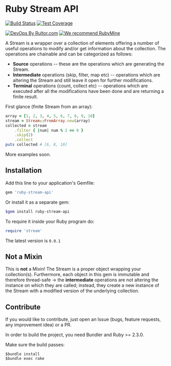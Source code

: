 # Ruby Stream API

[![Build Status](https://travis-ci.org/ruby-ee/ruby-stream-api.svg?branch=master)](https://travis-ci.org/ruby-ee/ruby-stream-api)
[![Test Coverage](https://img.shields.io/codecov/c/github/ruby-ee/ruby-stream-api.svg)](https://codecov.io/github/ruby-ee/ruby-stream-api?branch=master)

[![DevOps By Rultor.com](http://www.rultor.com/b/ruby-ee/ruby-stream-api)](http://www.rultor.com/p/ruby-ee/ruby-stream-api)
[![We recommend RubyMine](https://amihaiemil.com/images/rubymine-recommend.svg)](https://www.jetbrains.com/ruby/)

A Stream is a wrapper over a collection of elements offering a number of useful
operations to modify and/or get information about the collection. The operations are chainable and can be categorized as follows:

* **Source** operations -- these are the operations which are generating the Stream.
* **Intermediate** operations (skip, filter, map etc) -- operations which are altering the Stream and still leave it open for further modifications.
* **Terminal** operations (count, collect etc) -- operations which are executed after all the modifications have been done and are returning a finite result.

First glance (finite Stream from an array):

```ruby
array = [1, 2, 3, 4, 5, 6, 7, 8, 9, 10]
stream = Stream::FromArray.new(array)
collected = stream
    .filter { |num| num % 2 == 0 }
    .skip(2)
    .collect
puts collected # [6, 8, 10]
```

More examples soon.

## Installation

Add this line to your application's Gemfile:
```ruby
gem 'ruby-stream-api'
```

Or install it as a separate gem:
```bash
$gem install ruby-stream-api
```

To require it inside your Ruby program do:
```ruby
require 'stream'
```

The latest version is `0.0.1`

## Not a Mixin

This is **not** a Mixin! The Stream is a proper object wrapping your collection(s). Furthermore, each object in this gem is immutable and therefore thread-safe -> the **intermediate** operations are not altering the instance on which they are called; instead, they create a new instance of the Stream with a modified version of the underlying collection.

## Contribute

If you would like to contribute, just open an Issue (bugs, feature requests, any improvement idea) or a PR.

In order to build the project, you need Bundler and Ruby >= 2.3.0.

Make sure the build passes:

```shell
$bundle install
$bundle exec rake
```
